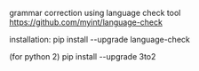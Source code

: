 grammar correction using language check tool https://github.com/myint/language-check

installation:
pip install --upgrade language-check

(for python 2) pip install --upgrade 3to2



